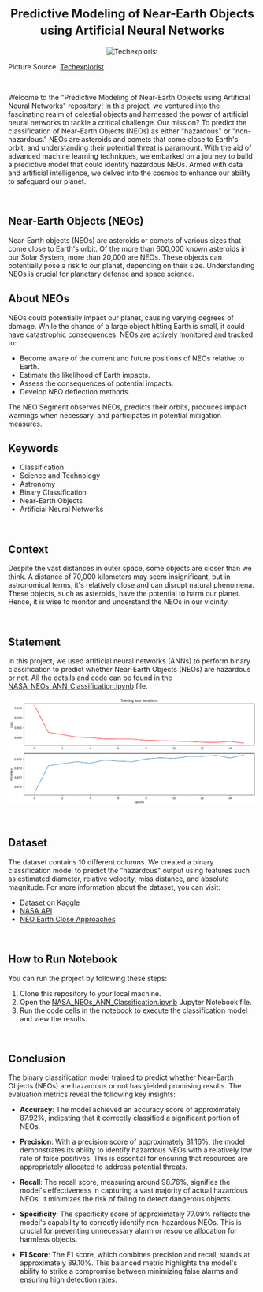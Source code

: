 <h1 align="center"><font size="5">Predictive Modeling of Near-Earth Objects using Artificial Neural Networks</font></h1>

<p align="center">
  <img src="https://www.techexplorist.com/wp-content/uploads/2021/12/NASAs-Eyes-on-Asteroids.jpg" alt="Techexplorist">
</p>

<p>
  Picture Source: <a href="https://www.techexplorist.com/wp-content/uploads/2021/12/NASAs-Eyes-on-Asteroids.jpg">Techexplorist</a>
</p>

<br>

Welcome to the "Predictive Modeling of Near-Earth Objects using Artificial Neural Networks" repository! In this project, we ventured into the fascinating realm of celestial objects and harnessed the power of artificial neural networks to tackle a critical challenge. Our mission? To predict the classification of Near-Earth Objects (NEOs) as either "hazardous" or "non-hazardous." NEOs are asteroids and comets that come close to Earth's orbit, and understanding their potential threat is paramount. With the aid of advanced machine learning techniques, we embarked on a journey to build a predictive model that could identify hazardous NEOs. Armed with data and artificial intelligence, we delved into the cosmos to enhance our ability to safeguard our planet.

<br>

## Near-Earth Objects (NEOs)

Near-Earth objects (NEOs) are asteroids or comets of various sizes that come close to Earth's orbit. Of the more than 600,000 known asteroids in our Solar System, more than 20,000 are NEOs. These objects can potentially pose a risk to our planet, depending on their size. Understanding NEOs is crucial for planetary defense and space science.

## About NEOs

NEOs could potentially impact our planet, causing varying degrees of damage. While the chance of a large object hitting Earth is small, it could have catastrophic consequences. NEOs are actively monitored and tracked to:

- Become aware of the current and future positions of NEOs relative to Earth.
- Estimate the likelihood of Earth impacts.
- Assess the consequences of potential impacts.
- Develop NEO deflection methods.

The NEO Segment observes NEOs, predicts their orbits, produces impact warnings when necessary, and participates in potential mitigation measures.

## Keywords

- Classification
- Science and Technology
- Astronomy
- Binary Classification
- Near-Earth Objects
- Artificial Neural Networks

<br>

## Context

Despite the vast distances in outer space, some objects are closer than we think. A distance of 70,000 kilometers may seem insignificant, but in astronomical terms, it's relatively close and can disrupt natural phenomena. These objects, such as asteroids, have the potential to harm our planet. Hence, it is wise to monitor and understand the NEOs in our vicinity.

<br>

## Statement

In this project, we used artificial neural networks (ANNs) to perform binary classification to predict whether Near-Earth Objects (NEOs) are hazardous or not. All the details and code can be found in the [NASA_NEOs_ANN_Classification.ipynb](https://github.com/doguilmak/Nearest-Earth-Objects-Classification/blob/main/NASA_NEOs_ANN_Classification.ipynb) file.

![Accuracy and Loss](acc_loss.png)

<br>

## Dataset

The dataset contains 10 different columns. We created a binary classification model to predict the "hazardous" output using features such as estimated diameter, relative velocity, miss distance, and absolute magnitude. For more information about the dataset, you can visit:

- [Dataset on Kaggle](https://www.kaggle.com/datasets/sameepvani/nasa-nearest-earth-objects?select=neo.csv)
- [NASA API](https://api.nasa.gov/)
- [NEO Earth Close Approaches](https://cneos.jpl.nasa.gov/ca/)

<br>

## How to Run Notebook

You can run the project by following these steps:

1. Clone this repository to your local machine.
2. Open the [NASA_NEOs_ANN_Classification.ipynb](https://github.com/doguilmak/Nearest-Earth-Objects-Classification/blob/main/NASA_NEOs_ANN_Classification.ipynb) Jupyter Notebook file.
3. Run the code cells in the notebook to execute the classification model and view the results.

<br>

## Conclusion

The binary classification model trained to predict whether Near-Earth Objects (NEOs) are hazardous or not has yielded promising results. The evaluation metrics reveal the following key insights:

-   **Accuracy**: The model achieved an accuracy score of approximately 87.92%, indicating that it correctly classified a significant portion of NEOs.
    
-   **Precision**: With a precision score of approximately 81.16%, the model demonstrates its ability to identify hazardous NEOs with a relatively low rate of false positives. This is essential for ensuring that resources are appropriately allocated to address potential threats.
    
-   **Recall**: The recall score, measuring around 98.76%, signifies the model's effectiveness in capturing a vast majority of actual hazardous NEOs. It minimizes the risk of failing to detect dangerous objects.
    
-   **Specificity**: The specificity score of approximately 77.09% reflects the model's capability to correctly identify non-hazardous NEOs. This is crucial for preventing unnecessary alarm or resource allocation for harmless objects.
    
-   **F1 Score**: The F1 score, which combines precision and recall, stands at approximately 89.10%. This balanced metric highlights the model's ability to strike a compromise between minimizing false alarms and ensuring high detection rates.
